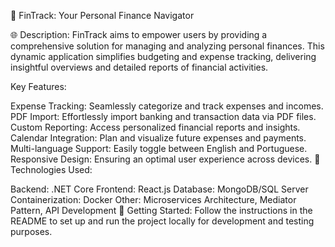 🚀 FinTrack: Your Personal Finance Navigator

🌐 Description:
FinTrack aims to empower users by providing a comprehensive solution for managing and analyzing personal finances. This dynamic application simplifies budgeting and expense tracking, delivering insightful overviews and detailed reports of financial activities.

Key Features:

Expense Tracking: Seamlessly categorize and track expenses and incomes.
PDF Import: Effortlessly import banking and transaction data via PDF files.
Custom Reporting: Access personalized financial reports and insights.
Calendar Integration: Plan and visualize future expenses and payments.
Multi-language Support: Easily toggle between English and Portuguese.
Responsive Design: Ensuring an optimal user experience across devices.
🔧 Technologies Used:

Backend: .NET Core
Frontend: React.js
Database: MongoDB/SQL Server
Containerization: Docker
Other: Microservices Architecture, Mediator Pattern, API Development
🔗 Getting Started:
Follow the instructions in the README to set up and run the project locally for development and testing purposes.
